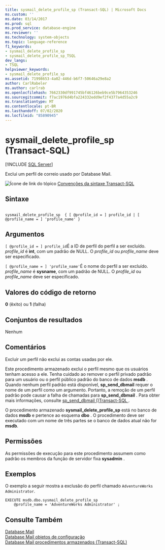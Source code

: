 ```yaml
---
title: sysmail_delete_profile_sp (Transact-SQL) | Microsoft Docs
ms.custom: ''
ms.date: 03/14/2017
ms.prod: sql
ms.prod_service: database-engine
ms.reviewer: ''
ms.technology: system-objects
ms.topic: language-reference
f1_keywords:
- sysmail_delete_profile_sp
- sysmail_delete_profile_sp_TSQL
dev_langs:
- TSQL
helpviewer_keywords:
- sysmail_delete_profile_sp
ms.assetid: 71998653-4a02-446d-b6f7-50646a29e8a2
author: CarlRabeler
ms.author: carlrab
ms.openlocfilehash: 7662330df991745bf46126beb9ce5b7964353246
ms.sourcegitcommit: f7ac1976d4bfa224332edd9ef2f4377a4d55a2c9
ms.translationtype: MT
ms.contentlocale: pt-BR
ms.lasthandoff: 07/02/2020
ms.locfileid: "85890945"
---
```

# <a name="sysmail_delete_profile_sp-transact-sql"></a>sysmail_delete_profile_sp (Transact-SQL)
[!INCLUDE [SQL Server](../../includes/applies-to-version/sqlserver.md)]

  Exclui um perfil de correio usado por Database Mail.  
  
 ![Ícone de link do tópico](../../database-engine/configure-windows/media/topic-link.gif "Ícone de link do tópico") [Convenções da sintaxe Transact-SQL](../../t-sql/language-elements/transact-sql-syntax-conventions-transact-sql.md)  
  
## <a name="syntax"></a>Sintaxe  
  
```  
  
sysmail_delete_profile_sp  { [ @profile_id = ] profile_id | [ @profile_name = ] 'profile_name' }  
```  
  
## <a name="arguments"></a>Argumentos  
`[ @profile_id = ] profile_id`É a ID de perfil do perfil a ser excluído. *profile_id* é **int**, com um padrão de NULL. O *profile_id* ou *profile_name* deve ser especificado.  
  
`[ @profile_name = ] 'profile_name'`É o nome do perfil a ser excluído. *profile_name* é **sysname**, com um padrão de NULL. O *profile_id* ou *profile_name* deve ser especificado.  
  
## <a name="return-code-values"></a>Valores do código de retorno  
 **0** (êxito) ou **1** (falha)  
  
## <a name="result-sets"></a>Conjuntos de resultados  
 Nenhum  
  
## <a name="remarks"></a>Comentários  
 Excluir um perfil não exclui as contas usadas por ele.  
  
 Este procedimento armazenado exclui o perfil mesmo que os usuários tenham acesso a ele. Tenha cuidado ao remover o perfil privado padrão para um usuário ou o perfil público padrão do banco de dados **msdb** . Quando nenhum perfil padrão está disponível, **sp_send_dbmail** requer o nome de um perfil como um argumento. Portanto, a remoção de um perfil padrão pode causar a falha de chamadas para **sp_send_dbmail** . Para obter mais informações, consulte [sp_send_dbmail &#40;&#41;Transact-SQL ](../../relational-databases/system-stored-procedures/sp-send-dbmail-transact-sql.md).  
  
 O procedimento armazenado **sysmail_delete_profile_sp** está no banco de dados **msdb** e pertence ao esquema **dbo** . O procedimento deve ser executado com um nome de três partes se o banco de dados atual não for **msdb**.  
  
## <a name="permissions"></a>Permissões  
 As permissões de execução para este procedimento assumem como padrão os membros da função de servidor fixa **sysadmin** .  
  
## <a name="examples"></a>Exemplos  
 O exemplo a seguir mostra a exclusão do perfil chamado `AdventureWorks Administrator`.  
  
```  
EXECUTE msdb.dbo.sysmail_delete_profile_sp  
    @profile_name = 'AdventureWorks Administrator' ;  
```  
  
## <a name="see-also"></a>Consulte Também  
 [Database Mail](../../relational-databases/database-mail/database-mail.md)   
 [Database Mail objetos de configuração](../../relational-databases/database-mail/database-mail-configuration-objects.md)   
 [Database Mail procedimentos armazenados &#40;Transact-SQL&#41;](../../relational-databases/system-stored-procedures/database-mail-stored-procedures-transact-sql.md)  
  
  
